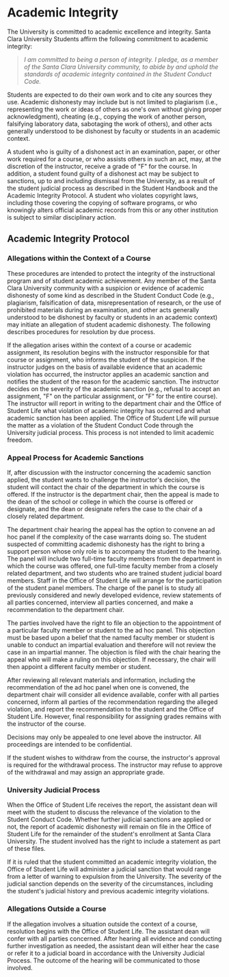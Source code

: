 Academic Integrity
==================

The University is committed to academic excellence and integrity. Santa Clara University Students affirm the following commitment to academic integrity:

> *I am committed to being a person of integrity. I pledge, as a member of the Santa Clara University community, to abide by and uphold the standards of academic integrity contained in the Student Conduct Code.*

Students are expected to do their own work and to cite any sources they use. Academic dishonesty may include but is not limited to plagiarism (i.e., representing the work or ideas of others as one's own without giving proper acknowledgment), cheating (e.g., copying the work of another person, falsifying laboratory data, sabotaging the work of others), and other acts generally understood to be dishonest by faculty or students in an academic context.

A student who is guilty of a dishonest act in an examination, paper, or other work required for a course, or who assists others in such an act, may, at the discretion of the instructor, receive a grade of "F" for the course. In addition, a student found guilty of a dishonest act may be subject to sanctions, up to and including dismissal from the University, as a result of the student judicial process as described in the Student Handbook and the Academic Integrity Protocol. A student who violates copyright laws, including those covering the copying of software programs, or who knowingly alters official academic records from this or any other institution is subject to similar disciplinary action.

Academic Integrity Protocol
---------------------------

### Allegations within the Context of a Course

These procedures are intended to protect the integrity of the instructional program and of student academic achievement. Any member of the Santa Clara University community with a suspicion or evidence of academic dishonesty of some kind as described in the Student Conduct Code (e.g., plagiarism, falsification of data, misrepresentation of research, or the use of prohibited materials during an examination, and other acts generally understood to be dishonest by faculty or students in an academic context) may initiate an allegation of student academic dishonesty. The following describes procedures for resolution by due process.

If the allegation arises within the context of a course or academic assignment, its resolution begins with the instructor responsible for that course or assignment, who informs the student of the suspicion. If the instructor judges on the basis of available evidence that an academic violation has occurred, the instructor applies an academic sanction and notifies the student of the reason for the academic sanction. The instructor decides on the severity of the academic sanction (e.g., refusal to accept an assignment, "F" on the particular assignment, or "F" for the entire course). The instructor will report in writing to the department chair and the Office of Student Life what violation of academic integrity has occurred and what academic sanction has been applied. The Office of Student Life will pursue the matter as a violation of the Student Conduct Code through the University judicial process. This process is not intended to limit academic freedom.

### Appeal Process for Academic Sanctions

If, after discussion with the instructor concerning the academic sanction applied, the student wants to challenge the instructor's decision, the student will contact the chair of the department in which the course is offered. If the instructor is the department chair, then the appeal is made to the dean of the school or college in which the course is offered or designate, and the dean or designate refers the case to the chair of a closely related department.

The department chair hearing the appeal has the option to convene an ad hoc panel if the complexity of the case warrants doing so. The student suspected of committing academic dishonesty has the right to bring a support person whose only role is to accompany the student to the hearing. The panel will include two full-time faculty members from the department in which the course was offered, one full-time faculty member from a closely related department, and two students who are trained student judicial board members. Staff in the Office of Student Life will arrange for the participation of the student panel members. The charge of the panel is to study all previously considered and newly developed evidence, review statements of all parties concerned, interview all parties concerned, and make a recommendation to the department chair.

The parties involved have the right to file an objection to the appointment of a particular faculty member or student to the ad hoc panel. This objection must be based upon a belief that the named faculty member or student is unable to conduct an impartial evaluation and therefore will not review the case in an impartial manner. The objection is filed with the chair hearing the appeal who will make a ruling on this objection. If necessary, the chair will then appoint a different faculty member or student.

After reviewing all relevant materials and information, including the recommendation of the ad hoc panel when one is convened, the department chair will consider all evidence available, confer with all parties concerned, inform all parties of the recommendation regarding the alleged violation, and report the recommendation to the student and the Office of Student Life. However, final responsibility for assigning grades remains with the instructor of the course.

Decisions may only be appealed to one level above the instructor. All proceedings are intended to be confidential.

If the student wishes to withdraw from the course, the instructor's approval is required for the withdrawal process. The instructor may refuse to approve of the withdrawal and may assign an appropriate grade.

### University Judicial Process

When the Office of Student Life receives the report, the assistant dean will meet with the student to discuss the relevance of the violation to the Student Conduct Code. Whether further judicial sanctions are applied or not, the report of academic dishonesty will remain on file in the Office of Student Life for the remainder of the student's enrollment at Santa Clara University. The student involved has the right to include a statement as part of these files.

If it is ruled that the student committed an academic integrity violation, the Office of Student Life will administer a judicial sanction that would range from a letter of warning to expulsion from the University. The severity of the judicial sanction depends on the severity of the circumstances, including the student's judicial history and previous academic integrity violations.

### Allegations Outside a Course

If the allegation involves a situation outside the context of a course, resolution begins with the Office of Student Life. The assistant dean will confer with all parties concerned. After hearing all evidence and conducting further investigation as needed, the assistant dean will either hear the case or refer it to a judicial board in accordance with the University Judicial Process. The outcome of the hearing will be communicated to those involved.
